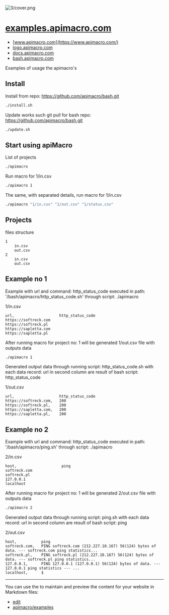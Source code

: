 ![3/cover.png](http://logo.apimacro.com/3/cover.png)

# [examples.apimacro.com](https://examples.apimacro.com/)

+ [www.apimacro.com](https://www.apimacro.com/)
+ [logo.apimacro.com](https://logo.apimacro.com/)
+ [docs.apimacro.com](https://examples.apimacro.com/)
+ [bash.apimacro.com](https://bash.apimacro.com/)


Examples of usage the apimacro's

## Install

Install from repo: https://github.com/apimacro/bash.git
```bash
./install.sh
```

Update works such git pull for bash repo: https://github.com/apimacro/bash.git
```bash
./update.sh
```

## Start using apiMacro 

List of projects
```bash
./apimacro
```

Run macro for 1/in.csv
```bash
./apimacro 1
```

The same, with separated details, run macro for 1/in.csv
```bash
./apimacro "1/in.csv" "1/out.csv" "1/status.csv"
```

## Projects

files structure
```
1
    in.csv
    out.csv
2
    in.csv
    out.csv
```        


## Example no 1

Example with url and command: http_status_code
executed in path: '/bash/apimacro/http_status_code.sh' 
through script: ./apimacro 

1/in.csv
```csv
url,                    http_status_code
https://softreck.com
https://softreck.pl
https://sapletta.com
https://sapletta.pl
```


After running macro for project no: 1
will be generated 1/out.csv file with outputs data

```bash
./apimacro 1
```


Generated output data through running script: http_status_code.sh with each data record: url
in second column are result of bash script: http_status_code

1/out.csv

```csv
url,                    http_status_code
https://softreck.com,   200
https://softreck.pl,    200
https://sapletta.com,   200
https://sapletta.pl,    200
```


## Example no 2

Example with url and command: http_status_code
executed in path: '/bash/apimacro/ping.sh'
through script: ./apimacro

2/in.csv

```csv
host,                    ping
softreck.com
softreck.pl
127.0.0.1
localhost
```


After running macro for project no: 1
will be generated 2/out.csv file with outputs data

```bash
./apimacro 2
```


Generated output data through running script: ping.sh with each data record: url
in second column are result of bash script: ping

2/out.csv
```csv
host,           ping
softreck.com,   PING softreck.com (212.227.10.167) 56(124) bytes of data. --- softreck.com ping statistics...
softreck.pl,    PING softreck.pl (212.227.10.167) 56(124) bytes of data. --- softreck.pl ping statistics...
127.0.0.1,      PING 127.0.0.1 (127.0.0.1) 56(124) bytes of data. --- 127.0.0.1 ping statistics --- ...
localhost,      $
```


---
You can use the to maintain and preview the content for your website in Markdown files:
+ [edit](https://github.com/apimacro/examples/edit/main/README.md)
+ [apimacro/examples](https://github.com/apimacro/examples)
